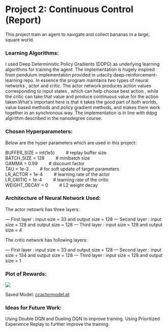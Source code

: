 # Project 2: Continuous Control (Report)

This project train an agent to navigate and collect bananas in a large, square world.



### Learning Algorithms:

I used Deep Deterministic Policy Gradients (DDPG) as underlying learning algorithms for training the agent. The implementation is hugely inspired from pendulum implementation provided in udacity deep-reinforcement-learning repo. In essence the program maintains two types of neural networks , actor and critic. The actor network produces action values corresponding to input states , which can help choose best action , while the critic can take that value and produce continuous value for the action taken.What's important  here is  that it takes the good part of both worlds, value based methods and policy gradient methods, and makes them work together in an synchronous way.  The implementation is in line with ddpg algirithm described in the nanodegree course.


### Chosen Hyperparameters:

Below are the hyper parameters which are used in this project:
 <p>

BUFFER_SIZE = int(1e5)  &nbsp;&nbsp;&nbsp;&nbsp;&nbsp;&nbsp;&nbsp;&nbsp;# replay buffer size <br/>
BATCH_SIZE = 128       &nbsp;&nbsp;&nbsp;&nbsp;&nbsp;&nbsp;&nbsp;&nbsp;# minibatch size<br/>
GAMMA = 0.99            &nbsp;&nbsp;&nbsp;&nbsp;&nbsp;&nbsp;&nbsp;&nbsp;# discount factor<br/>
TAU = 1e-3              &nbsp;&nbsp;&nbsp;&nbsp;&nbsp;&nbsp;&nbsp;&nbsp;# for soft update of target parameters<br/>
LR_ACTOR = 1e-4        &nbsp;&nbsp;&nbsp;&nbsp;&nbsp;&nbsp;&nbsp;&nbsp;# learning rate of the actor <br/>
LR_CRITIC = 1e-4       &nbsp;&nbsp;&nbsp;&nbsp;&nbsp;&nbsp;&nbsp;&nbsp;# learning rate of the critic<br/>
WEIGHT_DECAY = 0        &nbsp;&nbsp;&nbsp;&nbsp;&nbsp;&nbsp;&nbsp;&nbsp;# L2 weight decay <br/>
</p>

### Architecture of Neural Network Used:

The actor netowrk has three layers: 

— First layer : input size = 33 and output size = 128
— Second layer : input size = 128 and output size = 128
— Third layer : input size = 128 and output size = 4


The critic network has following layers:

— First layer : input size = 33 and output size = 128
— Second layer : input size = 134 and output size = 128
— Third layer : input size = 128 and output size = 1



### Plot of Rewards:

<img src="cctraining.png"/>

Saved Model: [ccactormodel.pt](ccactormodel.pt)



### Ideas for Future Work:

Using Double DQN and Dueling DQN to improve training.
Using Prioritized Experience Replay to further improve the training.




